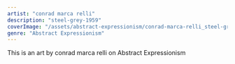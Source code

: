 ```yaml
---
artist: "conrad marca relli"
description: "steel-grey-1959"
coverImage: "/assets/abstract-expressionism/conrad-marca-relli_steel-grey-1959.jpg"
genre: "Abstract Expressionism"
---
```

This is an art by conrad marca relli on Abstract Expressionism

